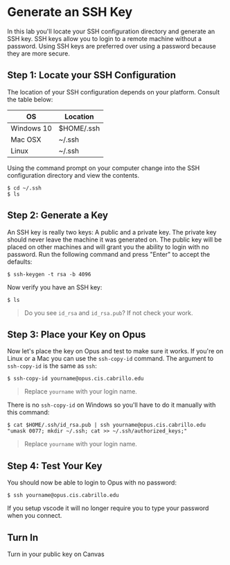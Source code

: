 # Generate an SSH Key 

In this lab you'll locate your SSH configuration directory and generate an SSH key. SSH keys allow you to login to a remote machine without a password. Using SSH keys are preferred over using a password because they are more secure. 

## Step 1: Locate your SSH Configuration 

The location of your SSH configuration depends on your platform. Consult the table below: 

| OS | Location | 
| --- | --- | 
| Windows 10 | $HOME/.ssh | 
| Mac OSX | ~/.ssh | 
| Linux | ~/.ssh | 

Using the command prompt on your computer change into the SSH configuration directory and view the contents. 

```
$ cd ~/.ssh
$ ls
```

## Step 2: Generate a Key 

An SSH key is really two keys: A public and a private key. The private key should never leave the machine it was generated on. The public key will be placed on other machines and will grant you the ability to login with no password. Run the following command and press "Enter" to accept the defaults:

```
$ ssh-keygen -t rsa -b 4096 
```

Now verify you have an SSH key: 

```
$ ls 
```

> Do you see `id_rsa` and `id_rsa.pub`? If not check your work. 

## Step 3: Place your Key on Opus

Now let's place the key on Opus and test to make sure it works. If you're on Linux or a Mac you can use the `ssh-copy-id` command. The argument to `ssh-copy-id` is the same as `ssh`:

```
$ ssh-copy-id yourname@opus.cis.cabrillo.edu 
```

> Replace `yourname` with your login name. 

There is no `ssh-copy-id` on Windows so you'll have to do it manually with this command: 

```
$ cat $HOME/.ssh/id_rsa.pub | ssh yourname@opus.cis.cabrillo.edu "umask 0077; mkdir ~/.ssh; cat >> ~/.ssh/authorized_keys;"
```

> Replace `yourname` with your login name. 

## Step 4: Test Your Key 

You should now be able to login to Opus with no password:

```
$ ssh yourname@opus.cis.cabrillo.edu 
```

If you setup vscode it will no longer require you to type your password when you connect. 

## Turn In 

Turn in your public key on Canvas


